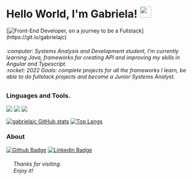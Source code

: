 <head> 
<link href="style.css" rel="stylesheet">
</head>

**<h1> Hello World, I'm Gabriela! <img src=https://github.com/TheDudeThatCode/TheDudeThatCode/blob/master/Assets/Earth.gif width="30"> </h1>**


[![Front-End Developer, on a journey to be a Fullstack](https://readme-typing-svg.herokuapp.com/?lines=Front-end+Developer+;on+a+journey+to+be+a+Fullstack!)](https://git.io/gabrielajc)

<h6>
:computer: Systems Analysis and Development student, I’m currently learning Java, frameworks for creating API and improving my skills in Angular and Typescript. <br>
:rocket: 2022 Goals: complete projects for all the frameworks I learn, be able to do fullstack projects and become a Junior Systems Analyst.
</h6>

### Linguages and Tools.
<img src= "https://img.shields.io/badge/Angular-DD0031?style=for-the-badge&logo=angular&logoColor=white"> <img src= "https://img.shields.io/badge/TypeScript-007ACC?style=for-the-badge&logo=typescript&logoColor=white"> <img src= "https://img.shields.io/badge/CSS3-1572B6?style=for-the-badge&logo=css3&logoColor=white"> 

[![gabrielajc GitHub stats](https://github-readme-stats.vercel.app/api?username=gabrielajc&show_icons=true&theme=midnight-purple&hide=contribs,issues)](https://github.com/gabrielajc/github-readme-stats) [![Top Langs](https://github-readme-stats.vercel.app/api/top-langs/?username=gabrielajc&layout=compact&theme=midnight-purple&hide=html)](https://github.com/gabrielajc/github-readme-stats)

### About
[![Github Badge](https://img.shields.io/badge/-Github-000?style=flat-square&logo=Github&logoColor=white&link=https://github.com/gabrielajc/)](https://github.com/gabrielajc/) [![Linkedin Badge](https://img.shields.io/badge/-LinkedIn-blue?style=flat-square&logo=Linkedin&logoColor=white&link=https://www.linkedin.com/in/gabeclemente/)](https://www.linkedin.com/in/gabeclemente/)

<h6>
<img src=https://github.com/TheDudeThatCode/TheDudeThatCode/blob/master/Assets/powerup.gif width="15"> Thanks for visiting. <br>
<img src=https://github.com/TheDudeThatCode/TheDudeThatCode/blob/master/Assets/Hi.gif width="15"> Enjoy it!
</h6>